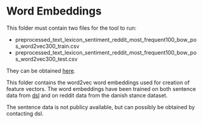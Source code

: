 # Word Embeddings

This folder must contain two files for the tool to run:

* preprocessed_text_lexicon_sentiment_reddit_most_frequent100_bow_pos_word2vec300_train.csv
* preprocessed_text_lexicon_sentiment_reddit_most_frequent100_bow_pos_word2vec300_test.csv

They can be obtained [here](https://figshare.com/articles/Danish_DSL_and_Reddit_word2vec_word_embeddings/8099927).

This folder contains the word2vec word embeddings used for creation of feature vectors.
The word embeddings have been trained on both sentence data from [dsl](https://dsl.dk/) and on reddit data from the danish stance dataset.

The sentence data is not publicy available, but can possibly be obtained by contacting dsl.